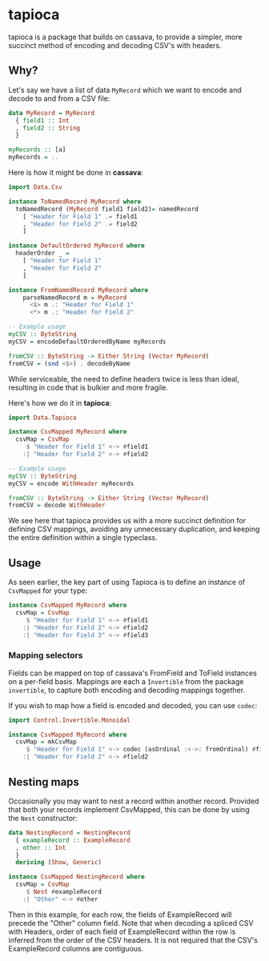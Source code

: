 # tapioca

tapioca is a package that builds on cassava, to provide a simpler, more succinct method of encoding and decoding CSV's with headers.

## Why?
Let's say we have a list of data `MyRecord` which we want to encode and decode to and from a CSV file:

```haskell
data MyRecord = MyRecord
  { field1 :: Int
  , field2 :: String
  }

myRecords :: [a]
myRecords = ..
```

Here is how it might be done in **cassava**:

```haskell
import Data.Csv

instance ToNamedRecord MyRecord where
  toNamedRecord (MyRecord field1 field2)= namedRecord
    [ "Header for Field 1" .= field1
    , "Header for Field 2" .= field2
    ]

instance DefaultOrdered MyRecord where
  headerOrder _ =
    [ "Header for Field 1"
    , "Header for Field 2"
    ]

instance FromNamedRecord MyRecord where
    parseNamedRecord m = MyRecord
      <$> m .: "Header for Field 1"
      <*> m .: "Header for Field 2"

-- Example usage
myCSV :: ByteString
myCSV = encodeDefaultOrderedByName myRecords

fromCSV :: ByteString -> Either String (Vector MyRecord)
fromCSV = (snd <$>) . decodeByName
```

While serviceable, the need to define headers twice is less than ideal, resulting in code that is bulkier and more fragile.

Here's how we do it in **tapioca**:
```haskell
import Data.Tapioca

instance CsvMapped MyRecord where
  csvMap = CsvMap
     $ "Header for Field 1" <-> #field1
    :| "Header for Field 2" <-> #field2

-- Example usage
myCSV :: ByteString
myCSV = encode WithHeader myRecords

fromCSV :: ByteString -> Either String (Vector MyRecord)
fromCSV = decode WithHeader
```

We see here that tapioca provides us with a more succinct definition for defining CSV mappings, avoiding any unnecessary duplication, and keeping the entire definition within a single typeclass.

## Usage
As seen earlier, the key part of using Tapioca is to define an instance of `CsvMapped` for your type:

```haskell
instance CsvMapped MyRecord where
  csvMap = CsvMap
     $ "Header for Field 1" <-> #field1
    :| "Header for Field 2" <-> #field2
    :| "Header for Field 3" <-> #field3

```

### Mapping selectors
Fields can be mapped on top of cassava's FromField and ToField instances on a per-field basis. Mappings are each a `Invertible` from the package `invertible`,
to capture both encoding and decoding mappings together.

If you wish to map how a field is encoded and decoded, you can use `codec`:

```haskell
import Control.Invertible.Monoidal

instance CsvMapped MyRecord where
  csvMap = mkCsvMap
     $ "Header for Field 1" <-> codec (asOrdinal :<->: fromOrdinal) #field1
    :| "Header for Field 2" <-> #field2

```

## Nesting maps
Occasionally you may want to nest a record within another record. Provided that both your records implement CsvMapped, this can be done by using the `Nest` constructor:

```haskell
data NestingRecord = NestingRecord
  { exampleRecord :: ExampleRecord
  , other :: Int
  }
  deriving (Show, Generic)

instance CsvMapped NestingRecord where
  csvMap = CsvMap
     $ Nest #exampleRecord
    :| "Other" <-> #other

```
Then in this example, for each row, the fields of ExampleRecord will precede the "Other" column field. Note that when decoding a spliced CSV with Headers, order of each field of ExampleRecord within the row is inferred from the order of the CSV headers. It is not required that the CSV's ExampleRecord columns are contiguous.
